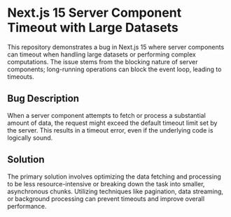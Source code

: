 # Next.js 15 Server Component Timeout with Large Datasets

This repository demonstrates a bug in Next.js 15 where server components can timeout when handling large datasets or performing complex computations. The issue stems from the blocking nature of server components; long-running operations can block the event loop, leading to timeouts.

## Bug Description

When a server component attempts to fetch or process a substantial amount of data, the request might exceed the default timeout limit set by the server.  This results in a timeout error, even if the underlying code is logically sound.

## Solution

The primary solution involves optimizing the data fetching and processing to be less resource-intensive or breaking down the task into smaller, asynchronous chunks.  Utilizing techniques like pagination, data streaming, or background processing can prevent timeouts and improve overall performance.
